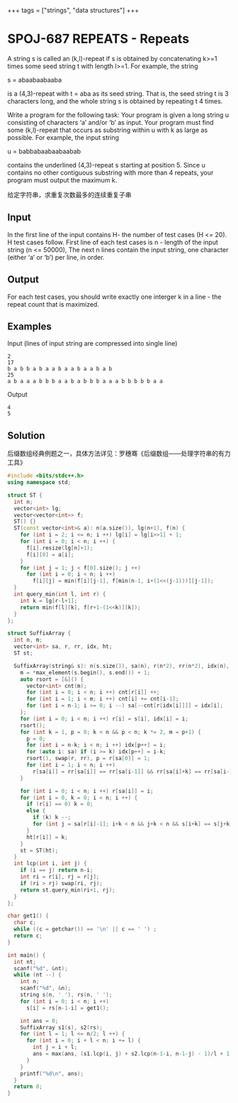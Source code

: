+++
tags = ["strings", "data structures"]
+++

# SPOJ-687 REPEATS - Repeats

A string s is called an (k,l)-repeat if s is obtained by concatenating k>=1 times some seed string t with length l>=1. For example, the string

s = abaabaabaaba

is a (4,3)-repeat with t = aba as its seed string. That is, the seed string t is 3 characters long, and the whole string s is obtained by repeating t 4 times.

Write a program for the following task: Your program is given a long string u consisting of characters ‘a’ and/or ‘b’ as input. Your program must find some (k,l)-repeat that occurs as substring within u with k as large as possible. For example, the input string

u = babbabaabaabaabab

contains the underlined (4,3)-repeat s starting at position 5. Since u contains no other contiguous substring with more than 4 repeats, your program must output the maximum k.

给定字符串，求重复次数最多的连续重复子串

## Input

In the first line of the input contains H- the number of test cases (H <= 20). H test cases follow. First line of each test cases is n - length of the input string (n <= 50000), The next n lines contain the input string, one character (either ‘a’ or ‘b’) per line, in order.

## Output

For each test cases, you should write exactly one interger k in a line - the repeat count that is maximized.

## Examples

Input (lines of input string are compressed into single line)

```
2
17
b a b b a b a a b a a b a a b a b
25
a b a a a b b b a a b a b b b a a a b b b b b a a
```

Output

```
4
5
```

## Solution

后缀数组经典例题之一，具体方法详见：罗穗骞《后缀数组——处理字符串的有力工具》

```cpp
#include <bits/stdc++.h>
using namespace std;

struct ST {
  int n;
  vector<int> lg;
  vector<vector<int>> f;
  ST() {}
  ST(const vector<int>& a): n(a.size()), lg(n+1), f(n) {
    for (int i = 2; i <= n; i ++) lg[i] = lg[i>>1] + 1;
    for (int i = 0; i < n; i ++) {
      f[i].resize(lg[n]+1);
      f[i][0] = a[i];
    }
    for (int j = 1; j < f[0].size(); j ++)
      for (int i = 0; i < n; i ++)
        f[i][j] = min(f[i][j-1], f[min(n-1, i+(1<<(j-1)))][j-1]);
  }
  int query_min(int l, int r) {
    int k = lg[r-l+1];
    return min(f[l][k], f[r+1-(1<<k)][k]);
  }
};

struct SuffixArray {
  int n, m;
  vector<int> sa, r, rr, idx, ht;
  ST st;

  SuffixArray(string& s): n(s.size()), sa(n), r(n*2), rr(n*2), idx(n), ht(n) {
    m = *max_element(s.begin(), s.end()) + 1;
    auto rsort = [&]() {
      vector<int> cnt(m);
      for (int i = 0; i < n; i ++) cnt[r[i]] ++;
      for (int i = 1; i < m; i ++) cnt[i] += cnt[i-1];
      for (int i = n-1; i >= 0; i --) sa[--cnt[r[idx[i]]]] = idx[i];
    };
    for (int i = 0; i < n; i ++) r[i] = s[i], idx[i] = i;
    rsort();
    for (int k = 1, p = 0; k < n && p < n; k *= 2, m = p+1) {
      p = 0;
      for (int i = n-k; i < n; i ++) idx[p++] = i;
      for (auto i: sa) if (i >= k) idx[p++] = i-k;
      rsort(), swap(r, rr), p = r[sa[0]] = 1;
      for (int i = 1; i < n; i ++)
        r[sa[i]] = rr[sa[i]] == rr[sa[i-1]] && rr[sa[i]+k] == rr[sa[i-1]+k] ? p: ++p;
    }

    for (int i = 0; i < n; i ++) r[sa[i]] = i;
    for (int i = 0, k = 0; i < n; i ++) {
      if (r[i] == 0) k = 0;
      else {
        if (k) k --;
        for (int j = sa[r[i]-1]; i+k < n && j+k < n && s[i+k] == s[j+k]; k ++) ;
      }
      ht[r[i]] = k;
    }
    st = ST(ht);
  }
  int lcp(int i, int j) {
    if (i == j) return n-i;
    int ri = r[i], rj = r[j];
    if (ri > rj) swap(ri, rj);
    return st.query_min(ri+1, rj);
  }
};

char get1() {
  char c;
  while ((c = getchar()) == '\n' || c == ' ') ;
  return c;
}

int main() {
  int nt;
  scanf("%d", &nt);
  while (nt --) {
    int n;
    scanf("%d", &n);
    string s(n, ' '), rs(n, ' ');
    for (int i = 0; i < n; i ++)
      s[i] = rs[n-1-i] = get1();

    int ans = 0;
    SuffixArray s1(s), s2(rs);
    for (int l = 1; l <= n/2; l ++) {
      for (int i = 0; i + l < n; i += l) {
        int j = i + l; 
        ans = max(ans, (s1.lcp(i, j) + s2.lcp(n-1-i, n-1-j) - 1)/l + 1);
      }
    }
    printf("%d\n", ans);
  }
  return 0;
}
```
